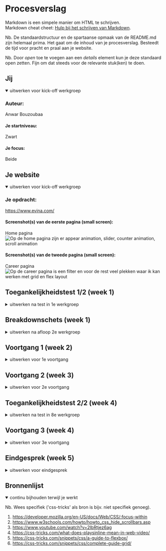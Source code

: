 # Procesverslag

Markdown is een simpele manier om HTML te schrijven.  
Markdown cheat cheet: [Hulp bij het schrijven van Markdown](https://github.com/adam-p/markdown-here/wiki/Markdown-Cheatsheet).

Nb. De standaardstructuur en de spartaanse opmaak van de README.md zijn helemaal prima. Het gaat om de inhoud van je procesverslag. Besteedt de tijd voor pracht en praal aan je website.

Nb. Door _open_ toe te voegen aan een _details_ element kun je deze standaard open zetten. Fijn om dat steeds voor de relevante stuk(ken) te doen.

## Jij

<details open>
  <summary>uitwerken voor kick-off werkgroep</summary>

### Auteur:

Anwar Bouzoubaa

#### Je startniveau:

Zwart

#### Je focus:

Beide

</details>

## Je website

<details open>
  <summary>uitwerken voor kick-off werkgroep</summary>

### Je opdracht:

https://www.evina.com/

#### Screenshot(s) van de eerste pagina (small screen):

Home pagina
<img src="../readme-images/Evina-Homepage.webp" width="375px" alt="Op de home pagina zijn er appear animation, slider, counter animation, scroll animation">

#### Screenshot(s) van de tweede pagina (small screen):

Career pagina
<img src="../readme-images/Evina-Careerpage.webp" width="375px" alt="Op de career pagina is een filter en voor de rest veel plekken waar ik kan werken met grid en flex layout ">

</details>

## Toegankelijkheidstest 1/2 (week 1)

<details>
  <summary>uitwerken na test in 1e werkgroep</summary>

### Bevindingen

Lijst met je bevindingen die in de test naar voren kwamen:

#### Screenreader

Linkjes worden voorgelezen in het menu die niet te zien zijn. Het beste zou zijn deze display:none maken todat mensen de link kiezen.

De home link wordt voorgelezen als Evina. Dit is niet duidelijk voor mensen als ze erop klikken dat ze naar de home pagina gaan. Deze moet veranderd worden naar 'Home'.

De headers die voorgelezen worden hebben niet de juiste hiërarchie. Een heading in een card die in een section zit is aangeduind als een kopstuk #2 terwijl dit een kopstuk #3 moet zijn.

De linkjes hebben geen duidelijke benamingen. Dit kan anders door aan te geven wat er gebeurd als je daar op klikt.

#### Muis en Toetsenbord

De tab gaat in de submenu die je niet kan zien. Het beste zou zijn dat de submenu links pas ziet wanneer je enter drukt.

Heel veel buttons hebben geen focus state. Door een kleur verandering of omlijning toe te voegen is het duidelijker waar je precies bent.

#### Motoriek (shocks, elastiekjes)

Je kan niet goed scrollen met spasme. Gelukkig kan je met de pijtjes naar beneden scrollen.

#### Visueel (brillen, contrast, kleurenblind, dark/light).

De kleuren hebben een goeie contrast maakt niet uit welke kleurenblindheid.

De bril met blur/glare laat zien dat niet alle teksten goed leesbaar zijn. Ik denk dat het juist belangerijk is dat in ieder geval de headings wat groter moeten zijn zodat mensen weten naar welk kopje ze kijken.

</details>

## Breakdownschets (week 1)

<details>
  <summary>uitwerken na afloop 2e werkgroep</summary>

### de hele pagina:

  <img src="../readme-images/Breakdownschets.jpg" width="375px" alt="breakdown van de hele pagina">

### dynamisch deel (bijv menu):

  <img src="../readme-images/Breakdownschets-menu.jpg" width="375px" alt="breakdown van een dynamisch deel">

</details>

## Voortgang 1 (week 2)

<details>
  <summary>uitwerken voor 1e voortgang</summary>

### Stand van zaken

Ik had problemen met de target selector en de animatie van een zijmenu.

### Agenda voor meeting

samen met je groepje opstellen

| Anwar          | student 2          | student 3    | student 4        |
| -------------- | ------------------ | ------------ | ---------------- |
| Sup tag        | en dit             | en ik dit    | en dan ik dat    |
| A voor buttons | dit als er tijd is | nog een punt | dit wil ik zeker |
| gebruiker voor | ...                | ...          | ...              |
| target selec   | ...                | ...          | ...              |

### Verslag van meeting

hier na afloop snel de uitkomsten van de meeting vastleggen

-   Sup tag kan ik gewoon gebruiken.
-   Ik heb uiteindelijk geen target selector gebruikt omdat ik er een bug kwam
-   Ik heb nu een checkbox gebruikt voor een animatie

</details>

## Voortgang 2 (week 3)

<details>
  <summary>uitwerken voor 2e voortgang</summary>

### Stand van zaken

Ik heb in plaats van een target selector die de zij menu opent een input checkbox met 2 labels gebruikt.
De labels zorgen ervoor dat de checkbox getoggeld kunnen worden. Ik kan dan een het zijmenu tonen wanneer
het gecheckt is en wanneer het uncheckt is dan gaat het weer naar de originele positie

### Agenda voor meeting

samen met je groepje opstellen

| Anwar                 | student 2          | student 3    | student 4        |
| --------------------- | ------------------ | ------------ | ---------------- |
| Media query volgorde. | en dit             | en ik dit    | en dan ik dat    |
| Hoe appear animatie?  | dit als er tijd is | nog een punt | dit wil ik zeker |
|                       | ...                | ...          | ...              |

### Verslag van meeting

hier na afloop snel de uitkomsten van de meeting vastleggen

-   Media query beginnen met mobile en dan tablet en dan desktop
-   Ik moet intersection obserber gebruiken.

</details>

## Toegankelijkheidstest 2/2 (week 4)

<details>
  <summary>uitwerken na test in 8e werkgroep</summary>

### Bevindingen

Lijst met je bevindingen die in de test naar voren kwamen (geef ook aan wat er verbeterd is):

#### Screenreader

-   Alles een juiste naam geven dmv area-labels of correcte beschrijvingen.

#### Muis en Toetsenbord

-   Navbar/hamburger menu openen wanneer je met de screen reader hier in terecht komt.

#### Motoriek (shocks, elastiekjes)

-   Motoriek beperkt houd je ook niet tegen om de site te gebruiken.

#### Visueel (brillen, contrast, kleurenblind, dark/light).

-   Door goed gebruik van contrast is kleurenblindheid geen probleem.
-   Bij Central field loss wordt het wat lastiger ivm dat alles in het midden staat. Desondanks is de site wel goed te volgen.
-   Combined loss maakt het lezen van de kleine teksten wel wat lastiger maar niet onmogelijk. Misschien kan je hier nog wat mee doen.
-   Hemifield loss (half zicht) heeft weinig invloed op het gebruik van jouw site, dit heb je goed gedaan door de belangrijke info in het midden te zetten en eventuele bredere elementen dmv visual hints aan te geven.

</details>

## Voortgang 3 (week 4)

<details>
  <summary>uitwerken voor 3e voortgang</summary>

### Stand van zaken

hier dit ging goed & dit was lastig (neem ook screenshots op van delen van je website en code)

### Agenda voor meeting

samen met je groepje opstellen

| student 1        | student 2          | student 3    | student 4        |
| ---------------- | ------------------ | ------------ | ---------------- |
| button all unset | en dit             | en ik dit    | en dan ik dat    |
| svg animeren     | dit als er tijd is | nog een punt | dit wil ik zeker |
| unset op media   |
| query            | ...                | ...          | ...              |

### Verslag van meeting

hier na afloop snel de uitkomsten van de meeting vastleggen

-   Foto's maken van oudere commits
-   Document het menu
-   Hoeft geen unset op media query wanneer van display flex naar display grid gaat.

</details>

## Eindgesprek (week 5)

<details>
  <summary>uitwerken voor eindgesprek</summary>

### Je uitkomst - karakteristiek screenshots:

  <img src="../readme-images/Evina-Homepage-new.webp" width="375px" alt="Op de career pagina is een filter en voor de rest veel plekken waar ik kan werken met grid en flex layout ">
  <img src="../readme-images/Evina-Careerpage-new.webp" width="375px" alt="Op de career pagina is een filter en voor de rest veel plekken waar ik kan werken met grid en flex layout ">

### Dit ging goed/Heb ik geleerd:

Korte omschrijving met plaatjes

  <img src="readme-images/dummy-plaatje.jpg" width="375px" alt="top">

### Dit was lastig/Is niet gelukt:

Korte omschrijving met plaatjes

  <img src="readme-images/dummy-plaatje.jpg" width="375px" alt="bummer">
</details>

## Bronnenlijst

<details open>
  <summary>continu bijhouden terwijl je werkt</summary>

Nb. Wees specifiek ('css-tricks' als bron is bijv. niet specifiek genoeg).

1. https://developer.mozilla.org/en-US/docs/Web/CSS/:focus-within
2. https://www.w3schools.com/howto/howto_css_hide_scrollbars.asp
3. https://www.youtube.com/watch?v=2IbRtjez6ag
4. https://css-tricks.com/what-does-playsinline-mean-in-web-video/
5. https://css-tricks.com/snippets/css/a-guide-to-flexbox/
6. https://css-tricks.com/snippets/css/complete-guide-grid/

</details>
